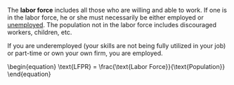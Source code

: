 The **labor force** includes all those who are willing and able to work. If one is in the labor force, he or she must necessarily be either employed or [unemployed](./Unemployment). The population not in the labor force includes discouraged workers, children, etc.

If you are underemployed (your skills are not being fully utilized in your job) or part-time or own your own firm, you are employed.

\begin{equation}
\text{LFPR} = \frac{\text{Labor Force}}{\text{Population}}
\end{equation}